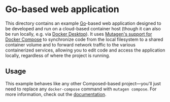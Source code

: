 # Go-based web application

This directory contains an example [Go](https://golang.org/)-based web
application designed to be developed and run on a cloud-based container host
(though it can also be run locally, e.g. via
[Docker Desktop](https://www.docker.com/products/docker-desktop)). It uses
[Mutagen's support for Docker Compose](https://mutagen.io/documentation/orchestration/compose)
to synchronize code from the local filesystem to a shared container volume and
to forward network traffic to the various containerized services, allowing you
to edit code and access the application locally, regardless of where the project
is running.


## Usage

This example behaves like any other Composed-based project—you'll just need to
replace any `docker-compose` command with `mutagen compose`. For more
information, check out the
[documentation](https://mutagen.io/documentation/orchestration/compose).
